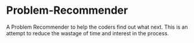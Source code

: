 # Problem-Recommender
A Problem Recommender to help the coders find out what next. This is an attempt to reduce the wastage of time and interest in the process.
